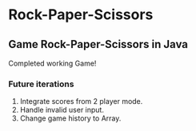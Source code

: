 # Rock-Paper-Scissors
## Game Rock-Paper-Scissors in Java
Completed working Game!


### Future iterations
<ol>
<li>Integrate scores from 2 player mode.</li>
<li>Handle invalid user input.</li>
<li>Change game history to Array.</li>
</ol>

